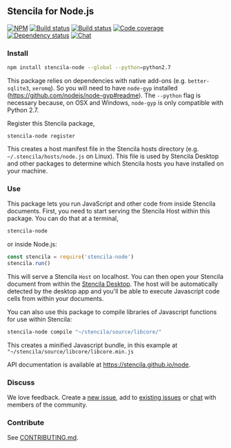 ## Stencila for Node.js

[![NPM](http://img.shields.io/npm/v/stencila-node.svg?style=flat)](https://www.npmjs.com/package/stencila-node)
[![Build status](https://travis-ci.org/stencila/node.svg?branch=master)](https://travis-ci.org/stencila/node)
[![Build status](https://ci.appveyor.com/api/projects/status/ipj7s8hm82809lj9/branch/master?svg=true)](https://ci.appveyor.com/project/nokome/node/)
[![Code coverage](https://codecov.io/gh/stencila/node/branch/master/graph/badge.svg)](https://codecov.io/gh/stencila/node)
[![Dependency status](https://david-dm.org/stencila/node.svg)](https://david-dm.org/stencila/node)
[![Chat](https://badges.gitter.im/stencila/stencila.svg)](https://gitter.im/stencila/stencila)

### Install

```bash
npm install stencila-node --global --python=python2.7
```

This package relies on dependencies with native add-ons (e.g. `better-sqlite3`, `xeromq`). So you will need to have `node-gyp` installed (https://github.com/nodejs/node-gyp#readme). The `--python` flag is necessary because, on OSX and Windows, `node-gyp` is only compatible with Python 2.7.

Register this Stencila package,

```
stencila-node register
```

This creates a host manifest file in the Stencila hosts directory (e.g. `~/.stencila/hosts/node.js` on Linux). This file is used by Stencila Desktop and other packages to determine which Stencila hosts you have installed on your machine.

### Use

This package lets you run JavaScript and other code from inside Stencila documents. First, you need to start serving the Stencila Host within this package. You can do that at a terminal,

```bash
stencila-node
```

or inside Node.js:

```js
const stencila = require('stencila-node')
stencila.run()
```

This will serve a Stencila `Host` on localhost. You can then open your Stencila document from within the [Stencila Desktop](https://github.com/stencila/desktop). The host will be automatically detected by the desktop app and you'll be able to execute Javascript code cells from within your documents.

You can also use this package to compile libraries of Javascript functions for use within Stencila:

```bash
stencila-node compile "~/stencila/source/libcore/"
```

This creates a minified Javascript bundle, in this example at `"~/stencila/source/libcore/libcore.min.js`

API documentation is available at https://stencila.github.io/node.

### Discuss

We love feedback. Create a [new issue](https://github.com/stencila/node/issues/new), add to [existing issues](https://github.com/stencila/node/issues) or [chat](https://gitter.im/stencila/stencila) with members of the community.

### Contribute

See [CONTRIBUTING.md](CONTRIBUTING.md).
